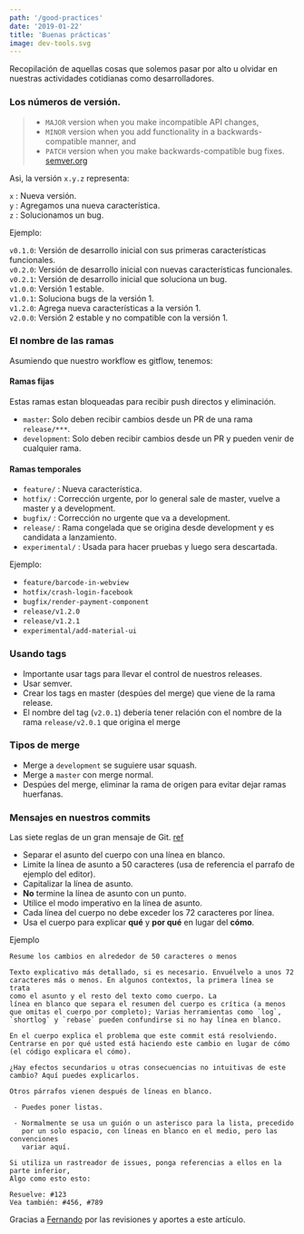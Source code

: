 ```yaml
---
path: '/good-practices'
date: '2019-01-22'
title: 'Buenas prácticas'
image: dev-tools.svg
---
```


Recopilación de aquellas cosas que solemos pasar por alto u olvidar en nuestras
actividades cotidianas como desarrolladores.

### Los números de versión.

> * `MAJOR` version when you make incompatible API changes,
> * `MINOR` version when you add functionality in a backwards-compatible manner, and
> * `PATCH` version when you make backwards-compatible bug fixes.
>   [semver.org](https://semver.org/)

Asi, la versión `x.y.z` representa:

`x` : Nueva versión.  
`y` : Agregamos una nueva característica.  
`z` : Solucionamos un bug.

Ejemplo:

`v0.1.0`: Versión de desarrollo inicial con sus primeras características funcionales.  
`v0.2.0`: Versión de desarrollo inicial con nuevas características funcionales.  
`v0.2.1`: Versión de desarrollo inicial que soluciona un bug.  
`v1.0.0`: Versión 1 estable.  
`v1.0.1`: Soluciona bugs de la versión 1.  
`v1.2.0`: Agrega nueva características a la versión 1.  
`v2.0.0`: Versión 2 estable y no compatible con la versión 1.

### El nombre de las ramas

Asumiendo que nuestro workflow es gitflow, tenemos:

#### Ramas fijas

Estas ramas estan bloqueadas para recibir push directos y eliminación.

* `master`: Solo deben recibir cambios desde un PR de una rama `release/***`.
* `development`: Solo deben recibir cambios desde un PR y pueden venir de cualquier rama.

#### Ramas temporales

* `feature/` : Nueva característica.
* `hotfix/` : Corrección urgente, por lo general sale de master, vuelve a master y a development.
* `bugfix/` : Corrección no urgente que va a development.
* `release/` : Rama congelada que se origina desde development y es candidata a lanzamiento.
* `experimental/` : Usada para hacer pruebas y luego sera descartada.

Ejemplo:

* `feature/barcode-in-webview`
* `hotfix/crash-login-facebook`
* `bugfix/render-payment-component`
* `release/v1.2.0`
* `release/v1.2.1`
* `experimental/add-material-ui`

### Usando tags

* Importante usar tags para llevar el control de nuestros releases.
* Usar semver.
* Crear los tags en master (despúes del merge) que viene de la rama release.
* El nombre del tag (`v2.0.1`) debería tener relación con el nombre de la rama `release/v2.0.1` que origina el merge

### Tipos de merge

* Merge a `development` se suguiere usar squash.
* Merge a `master` con merge normal.
* Despúes del merge, eliminar la rama de origen para evitar dejar ramas huerfanas.

### Mensajes en nuestros commits

Las siete reglas de un gran mensaje de Git. [ref](https://chris.beams.io/posts/git-commit/)

* Separar el asunto del cuerpo con una línea en blanco.
* Limite la línea de asunto a 50 caracteres (usa de referencia el parrafo de ejemplo del editor).
* Capitalizar la línea de asunto.
* **No** termine la línea de asunto con un punto.
* Utilice el modo imperativo en la línea de asunto.
* Cada línea del cuerpo no debe exceder los 72 caracteres por línea.
* Usa el cuerpo para explicar **qué** y **por qué** en lugar del **cómo**.

Ejemplo

```
Resume los cambios en alrededor de 50 caracteres o menos

Texto explicativo más detallado, si es necesario. Envuélvelo a unos 72
caracteres más o menos. En algunos contextos, la primera línea se trata
como el asunto y el resto del texto como cuerpo. La
línea en blanco que separa el resumen del cuerpo es crítica (a menos
que omitas el cuerpo por completo); Varias herramientas como `log`,
`shortlog` y `rebase` pueden confundirse si no hay línea en blanco.

En el cuerpo explica el problema que este commit está resolviendo.
Centrarse en por qué usted está haciendo este cambio en lugar de cómo
(el código explicara el cómo).

¿Hay efectos secundarios u otras consecuencias no intuitivas de este
cambio? Aquí puedes explicarlos.

Otros párrafos vienen después de líneas en blanco.

 - Puedes poner listas.

 - Normalmente se usa un guión o un asterisco para la lista, precedido
   por un solo espacio, con líneas en blanco en el medio, pero las convenciones
   variar aquí.

Si utiliza un rastreador de issues, ponga referencias a ellos en la parte inferior,
Algo como esto esto:

Resuelve: #123
Vea también: #456, #789
```

Gracias a [Fernando](https://medium.com/@xabadu) por las revisiones y aportes a este artículo.
